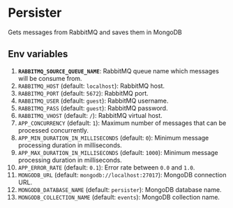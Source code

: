 # Persister

Gets messages from RabbitMQ and saves them in MongoDB

## Env variables

1. **`RABBITMQ_SOURCE_QUEUE_NAME`**: RabbitMQ queue name which messages will be consume from.
1. `RABBITMQ_HOST` (default: `localhost`): RabbitMQ host.
1. `RABBITMQ_PORT` (default: `5672`): RabbitMQ port.
1. `RABBITMQ_USER` (default: `guest`): RabbitMQ username.
1. `RABBITMQ_PASS` (default: `guest`): RabbitMQ password.
1. `RABBITMQ_VHOST` (default: `/`): RabbitMQ virtual host.
1. `APP_CONCURRENCY` (default: `1`): Maximum number of messages that can be processed concurrently.
1. `APP_MIN_DURATION_IN_MILLISECONDS` (default: `0`): Minimum message processing duration in milliseconds.
1. `APP_MAX_DURATION_IN_MILLISECONDS` (default: `1000`): Minimum message processing duration in milliseconds.
1. `APP_ERROR_RATE` (default: `0.1`): Error rate between `0.0` and `1.0`.
1. `MONGODB_URL` (default: `mongodb://localhost:27017`): MongoDB connection URL.
1. `MONGODB_DATABASE_NAME` (default: `persister`): MongoDB database name.
1. `MONGODB_COLLECTION_NAME` (default: `events`): MongoDB collection name.
